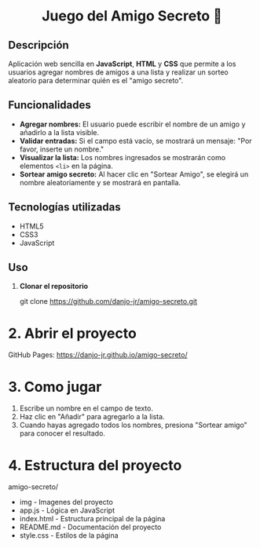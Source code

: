 <h1 align="center"> Juego del Amigo Secreto 🎁 </h1>

## Descripción

Aplicación web sencilla en **JavaScript**, **HTML** y **CSS** que permite a los usuarios agregar nombres de amigos a una lista y realizar un sorteo aleatorio para determinar quién es el "amigo secreto".

## Funcionalidades

- **Agregar nombres:** El usuario puede escribir el nombre de un amigo y añadirlo a la lista visible.
- **Validar entradas:** Si el campo está vacío, se mostrará un mensaje: "Por favor, inserte un nombre."
- **Visualizar la lista:** Los nombres ingresados se mostrarán como elementos `<li>` en la página.
- **Sortear amigo secreto:** Al hacer clic en "Sortear Amigo", se elegirá un nombre aleatoriamente y se mostrará en pantalla.

## Tecnologías utilizadas

- HTML5
- CSS3
- JavaScript

## Uso

1. **Clonar el repositorio**

   git clone https://github.com/danjo-jr/amigo-secreto.git

<h1>2. Abrir el proyecto</h1>

GitHub Pages: https://danjo-jr.github.io/amigo-secreto/

<h1>3. Como jugar</h1>

1. Escribe un nombre en el campo de texto.
2. Haz clic en "Añadir" para agregarlo a la lista.
3. Cuando hayas agregado todos los nombres, presiona "Sortear amigo" para conocer el resultado.

<h1>4. Estructura del proyecto</h1>

amigo-secreto/

- img             - Imagenes del proyecto 
- app.js          - Lógica en JavaScript
- index.html      - Estructura principal de la página
- README.md       - Documentación del proyecto
- style.css       - Estilos de la página
